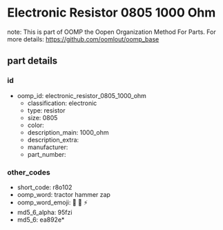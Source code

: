 # Electronic Resistor 0805 1000 Ohm  

note: This is part of OOMP the Oopen Organization Method For Parts. For more details: https://github.com/oomlout/oomp_base

##  part details





### id
* oomp_id: electronic_resistor_0805_1000_ohm
  * classification: electronic
  * type: resistor
  * size: 0805
  * color: 
  * description_main: 1000_ohm
  * description_extra: 
  * manufacturer: 
  * part_number: 

### other_codes
* short_code: r8o102
* oomp_word: tractor hammer zap
* oomp_word_emoji: :tractor: :hammer: :zap:
* md5_6_alpha: 95fzi
* md5_6: ea892e* 